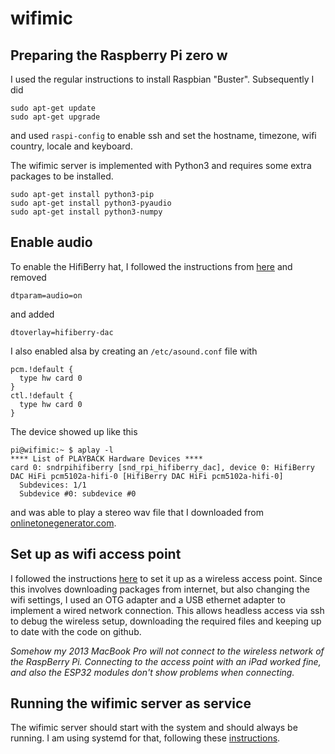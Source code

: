 # wifimic

## Preparing the Raspberry Pi zero w

I used the regular instructions to install Raspbian "Buster". Subsequently I did

    sudo apt-get update
    sudo apt-get upgrade

and used `raspi-config` to enable ssh and set the hostname, timezone, wifi country, locale and keyboard.

The wifimic server is implemented with Python3 and requires some extra packages to be installed.

    sudo apt-get install python3-pip
    sudo apt-get install python3-pyaudio
    sudo apt-get install python3-numpy

## Enable audio

To enable the HifiBerry hat, I followed the instructions from [here](https://www.hifiberry.com/docs/software/configuring-linux-3-18-x/) and removed

    dtparam=audio=on

and added

    dtoverlay=hifiberry-dac

I also enabled alsa by creating an `/etc/asound.conf` file with

    pcm.!default {
      type hw card 0
    }
    ctl.!default {
      type hw card 0
    }

The device showed up like this

    pi@wifimic:~ $ aplay -l
    **** List of PLAYBACK Hardware Devices ****
    card 0: sndrpihifiberry [snd_rpi_hifiberry_dac], device 0: HifiBerry DAC HiFi pcm5102a-hifi-0 [HifiBerry DAC HiFi pcm5102a-hifi-0]
      Subdevices: 1/1
      Subdevice #0: subdevice #0

and was able to play a stereo wav file that I downloaded from [onlinetonegenerator.com](https://onlinetonegenerator.com).

## Set up as wifi access point

I followed the instructions [here](https://www.raspberrypi.org/documentation/configuration/wireless/access-point-routed.md) to set it up as a wireless access point. Since this involves downloading packages from internet, but also changing the wifi settings, I used an OTG adapter and a USB ethernet adapter to implement a wired network connection. This allows headless access via ssh to debug the wireless setup, downloading the required files and keeping up to date with the code on github.

*Somehow my 2013 MacBook Pro will not connect to the wireless network of the RaspBerry Pi. Connecting to the access point with an iPad worked fine, and also the ESP32 modules don't show problems when connecting.*

## Running the wifimic server as service

The wifimic server should start with the system and should always be running. I am using systemd for that, following these [instructions](https://www.raspberrypi.org/documentation/linux/usage/systemd.md).
